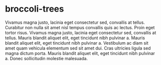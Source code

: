 # broccoli-trees
Vivamus magna justo, lacinia eget consectetur sed, convallis at tellus. Curabitur non nulla sit amet nisl tempus convallis quis ac lectus. Proin eget tortor risus. Vivamus magna justo, lacinia eget consectetur sed, convallis at tellus. Mauris blandit aliquet elit, eget tincidunt nibh pulvinar a. Mauris blandit aliquet elit, eget tincidunt nibh pulvinar a. Vestibulum ac diam sit amet quam vehicula elementum sed sit amet dui. Cras ultricies ligula sed magna dictum porta. Mauris blandit aliquet elit, eget tincidunt nibh pulvinar a. Donec sollicitudin molestie malesuada.
